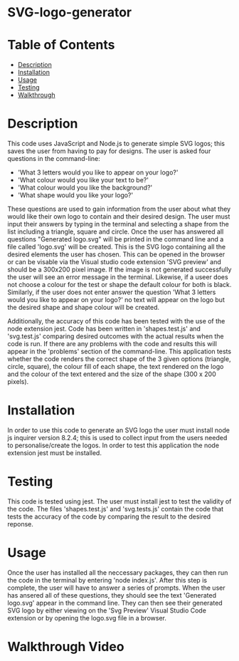 # SVG-logo-generator
# Table of Contents
  + [Description](#description)
  + [Installation](#installation)
  + [Usage](#usage)
  + [Testing](#testing)
  + [Walkthrough](#walkthrough-video)

# Description
This code uses JavaScript and Node.js to generate simple SVG logos; this saves the user from having to pay for designs. The user is asked four questions in the command-line:
* 'What 3 letters would you like to appear on your logo?'
* 'What colour would you like your text to be?'
* 'What colour would you like the background?'
* 'What shape would you like your logo?'

These questions are used to gain information from the user about what they would like their own logo to contain  and their desired design. The user must input their answers by typing in the terminal and selecting a shape from the list including a triangle, square and circle. Once the user has answered all questions "Generated logo.svg" will be printed in the command line and a file called 'logo.svg' will be created. This is the SVG logo containing all the desired elements the user has chosen. This can be opened in the browser or can be visable via the Visual studio code extension 'SVG preview' and should be a 300x200 pixel image. If the image is not generated successfully the user will see an error message in the terminal. Likewise, if a useer does not choose a colour for the test or shape the default colour for both is black. Similarly, if the user does not enter answer the question 'What 3 letters would you like to appear on your logo?' no text will appear on the logo but the desired shape and shape colour will be created.

Additionally, the accuracy of this code has been tested with the use of the node extension jest. Code has been written in 'shapes.test.js' and 'svg.test.js' comparing desired outcomes with the actual results when the code is run. If there are any problems with the code and results this will appear in the 'problems' section of the command-line. This application tests whether the code renders the correct shape of the 3 given options (triangle, circle, square), the colour fill of each shape, the text rendered on the logo and the colour of the text entered and the size of the shape (300 x 200 pixels).

# Installation
In order to use this code to generate an SVG logo the user must install node js inquirer version 8.2.4; this is used to collect input from the users needed to personalise/create the logos. In order to test this application the node extension jest must be installed. 

# Testing
This code is tested using jest. The user must install jest to test the validity of the code. The files 'shapes.test.js' and 'svg.tests.js' contain the code that tests the accuracy of the code by comparing the result to the desired reponse.

# Usage
Once the user has installed all the neccessary packages, they can then run the code in the terminal by entering 'node index.js'. After this step is complete, the user will have to answer a series of prompts. When the user has ansered all of these questions, they should see the text 'Generated logo.svg' appear in the command line. They can then see their generated SVG logo by either viewing on the 'Svg Preview' Visual Studio Code extension or by opening the logo.svg file in a browser.

# Walkthrough Video